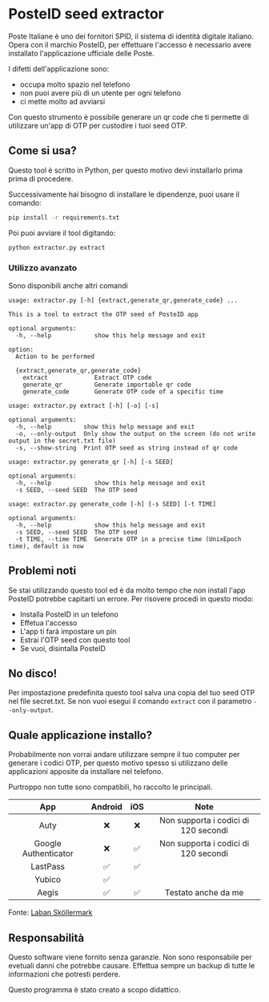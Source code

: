 # PosteID seed extractor

Poste Italiane è uno dei fornitori SPID, il sistema di identità digitale italiano. Opera con il marchio PosteID, per effettuare l'accesso è necessario avere installato l'applicazione ufficiale delle Poste.

I difetti dell'applicazione sono:
- occupa molto spazio nel telefono
- non puoi avere più di un utente per ogni telefono
- ci mette molto ad avviarsi

Con questo strumento è possibile generare un qr code che ti permette di utilizzare un'app di OTP per custodire i tuoi seed OTP.

## Come si usa?

Questo tool è scritto in Python, per questo motivo devi installarlo prima prima di procedere.

Successivamente hai bisogno di installare le dipendenze, puoi usare il comando:
```bash
pip install -r requirements.txt
```

Poi puoi avviare il tool digitando:
```bash
python extractor.py extract
```

### Utilizzo avanzato

Sono disponibili anche altri comandi

```
usage: extractor.py [-h] {extract,generate_qr,generate_code} ...

This is a tool to extract the OTP seed of PosteID app

optional arguments:
  -h, --help            show this help message and exit

option:
  Action to be performed

  {extract,generate_qr,generate_code}
    extract             Extract OTP code
    generate_qr         Generate importable qr code
    generate_code       Generate OTP code of a specific time
```

```
usage: extractor.py extract [-h] [-o] [-s]

optional arguments:
  -h, --help         show this help message and exit
  -o, --only-output  Only show the output on the screen (do not write output in the secret.txt file)
  -s, --show-string  Print OTP seed as string instead of qr code
```

```
usage: extractor.py generate_qr [-h] [-s SEED]

optional arguments:
  -h, --help            show this help message and exit
  -s SEED, --seed SEED  The OTP seed
```

```
usage: extractor.py generate_code [-h] [-s SEED] [-t TIME]

optional arguments:
  -h, --help            show this help message and exit
  -s SEED, --seed SEED  The OTP seed
  -t TIME, --time TIME  Generate OTP in a precise time (UnixEpoch time), default is now
```

## Problemi noti

Se stai utilizzando questo tool ed è da molto tempo che non install l'app PosteID potrebbe capitarti un errore. Per risovere procedi in questo modo:
- Installa PosteID in un telefono
- Effetua l'accesso
- L'app ti farà impostare un pin
- Estrai l'OTP seed con questo tool
- Se vuoi, disintalla PosteID

## No disco!

Per impostazione predefinita questo tool salva una copia del tuo seed OTP nel file secret.txt. Se non vuoi esegui il comando `extract` con il parametro `--only-output`.

## Quale applicazione installo?

Probabilmente non vorrai andare utilizzare sempre il tuo computer per generare i codici OTP, per questo motivo spesso si utilizzano delle applicazioni apposite da installare nel telefono.

Purtroppo non tutte sono compatibili, ho raccolto le principali.

| App | Android | iOS | Note |
|:---:|:-------:|:---:|:------:|
| Auty | ❌ | ❌ | Non supporta i codici di 120 secondi |
| Google Authenticator | ❌ | ✅ |  Non supporta i codici di 120 secondi |
| LastPass | ✅ | ✅ | |
| Yubico | ✅ | | |
| Aegis | ✅ | ✅ | Testato anche da me |

Fonte: [Laban Sköllermark](https://labanskoller.se/blog/2019/07/11/many-common-mobile-authenticator-apps-accept-qr-codes-for-modes-they-dont-support/)

## Responsabilità

Questo software viene fornito senza garanzie. Non sono responsabile per evetuali danni che potrebbe causare. Effettua sempre un backup di tutte le informazioni che potresti perdere.

Questo programma è stato creato a scopo didattico.


